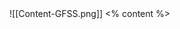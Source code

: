 <grid filter="blur(30px)" drag="100 100" drop="0 0" class="fullImage">
![[Content-GFSS.png]]
</grid>
<grid class="content" drag="90 90" drop="5 5" align="center">
<% content %>
</grid>


